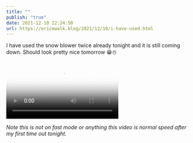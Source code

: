 ```yaml
---
title: ""
publish: "true"
date: 2021-12-10 22:24:50
url: https://ericmwalk.blog/2021/12/10/i-have-used.html
---
```


I have used the snow blower twice already tonight and it is still coming down. Should look pretty nice tomorrow 😁☃️

<video src="https://ericmwalk.blog/uploads/2024/img-4573.mp4" controls="controls" preload="metadata" poster="https://ericmwalk.blog/uploads/2024/IMG-4573.png" ></video>

*Note this is not on fast mode or anything this video is normal speed after my first time out tonight.*